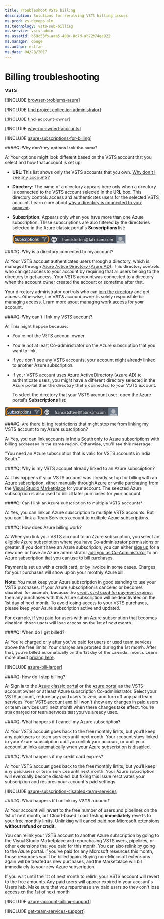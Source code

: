 ```yaml
---
title: Troubleshoot VSTS billing  
description: Solutions for resolving VSTS billing issues  
ms.prod: vs-devops-alm
ms.technology: vsts-sub-billing
ms.service: vsts-admin
ms.assetid: b59c53fb-aaa5-408c-8c7d-ab72974ee922
ms.manager: douge
ms.author: estfan
ms.date: 04/28/2017
---
```


# Billing troubleshooting

**VSTS**


[!INCLUDE [browser-problems-azure](../_shared/qa-browser-problems-azure.md)]

<a name="find-owner"></a>

[!INCLUDE [find project collection administrator](../_shared/qa-find-project-collection-administrator.md)]

[!INCLUDE [find-account-owner](../_shared/qa-find-account-owner.md)]

[!INCLUDE [why-no-owned-accounts](../_shared/qa-why-no-owned-accounts.md)]

<a name="AzureMSDNSubscription"></a>

[!INCLUDE [azure-subscriptions-for-billing](../_shared/qa-azure-subscriptions-for-billing.md)]

<a name="SettingsDescription"></a>

####Q: Why don't my options look the same?

A: Your options might look different based on the VSTS account that you select 
and how that account is set up:

* **URL**: This list shows only the VSTS accounts that you own. 
[Why don't I see any accounts?](#CannotLinkVSOAccount)

* **Directory**: The name of a directory appears here only when a directory is 
connected to the VSTS account selected in the **URL** box. 
This directory controls access and authenticates users for the 
selected VSTS account. Learn more about 
[why a directory is connected to your account](#WhyDirectory).

* **Subscription**: Appears only when you have more 
than one Azure subscription. These subscriptions are 
also filtered by the directories selected in the Azure 
classic portal's **Subscriptions** list:

    ![Subscriptions filter](_img/set-up-billing/azuresubscriptionsfilter.png)

<a name="WhyDirectory"></a>

####Q: Why is a directory connected to my account?

A: Your VSTS account authenticates users through a directory, 
which is managed through [Azure Active Directory (Azure AD)](http://azure.microsoft.com/en-us/documentation/articles/active-directory-whatis/). 
This directory controls who can get access to your account 
by requiring that all users belong to the directory to get access. 
Your VSTS account was connected to a directory when the 
account owner created the account or sometime after that. 

Your directory administrator controls who can 
[join the directory](https://msdn.microsoft.com/library/azure/hh967632.aspx) 
and get access. Otherwise, the VSTS account owner 
is solely responsible for managing access. Learn more about 
[managing work access](../accounts/access-with-azure-ad.md) 
for your account.

<a name="CannotLinkVSOAccount"></a>

####Q: Why can't I link my VSTS account?

A:  This might happen because:

* You're not the VSTS account owner.

*   You're not at least Co-administrator 
on the Azure subscription that you want to link.

* If you don't see any VSTS accounts, 
your account might already linked to another Azure subscription. 

*   If your VSTS account uses Azure Active Directory (Azure AD) 
    to authenticate users, you might have a different directory 
    selected in the Azure portal than the directory that's connected 
    to your VSTS account.

    To select the directory that your VSTS account uses, 
    open the Azure portal's **Subscriptions** list:

 ![Filter your subscriptions to the connected directory ](_img/set-up-billing/azuresubscriptionsfilter.png)

<a name="BillingRestriction"></a>

####Q: Are there billing restrictions that might stop me from linking my VSTS account to my Azure subscription?

A:  Yes, you can link accounts in India South 
only to Azure subscriptions with 
billing addresses in the same region.
Otherwise, you'll see this message:

"You need an Azure subscription that is 
valid for VSTS accounts in India South."

####Q: Why is my VSTS account already linked to an Azure subscription?

A: This happens if your VSTS account was already 
set up for billing with an Azure subscription, either manually 
through Azure or while purchasing from the 
[Visual Studio Marketplace](../marketplace/index.md)
for your account. The selected Azure subscription is also 
used to bill all later purchases for your account.

####Q:  Can I link an Azure subscription to multiple VSTS accounts?

A:  Yes, you can link an Azure subscription to multiple VSTS accounts. But you can't link a Team 
Services account to multiple Azure subscriptions.

<a id="azure-billing"></a>

####Q: How does Azure billing work?

A: When you link your VSTS account to an Azure subscription, 
you select an eligible [Azure subscription](#AzureMSDNSubscription) 
where you have Co-administrator permissions or greater. 
If you don't have an Azure subscription, you can either 
[sign up](https://portal.azure.com) for a new one, 
or have an Azure administrator [add you as Co-Administrator](add-backup-billing-managers.md) 
to an Azure subscription that you can use to bill purchases. 

Payment is set up with a credit card, or by invoice in some cases. 
Charges for your purchases will show up on your monthly Azure bill.

**Note**: You must keep your Azure subscription in good standing 
to use your VSTS purchases. If your Azure subscription 
is canceled or becomes disabled, for example, because the 
[credit card used for payment expires](#cc-expires), then any purchases with this 
Azure subscription will be deactivated on the 1st day of next month.
To avoid losing access to your VSTS purchases, 
please keep your Azure subscription active and updated.

For example, if you paid for users with an Azure subscription that becomes disabled, 
those users will lose access on the 1st of next month.

<a name="WhenSetUpBilling"></a>

####Q: When do I get billed?

A: You're charged only after you've paid for users 
or used team services above the free limits. 
Your charges are prorated during the 1st month. 
After that, you're billed automatically on the 
1st day of the calendar month. 
Learn more about [pricing here](https://www.visualstudio.com/products/visual-studio-team-services-pricing-vs).

[!INCLUDE [azure-bill-larger](../_shared/qa-azure-bill-larger.md)]

####Q: How do I stop billing?

A: Sign in to the [Azure classic portal](https://manage.windowsazure.com/) 
or the [Azure portal](https://portal.azure.com/) 
as the VSTS account owner or at least Azure subscription Co-administrator. 
Select your VSTS account, reduce any paid users to zero, and turn off any 
paid team services. Your VSTS account and bill won't show any changes 
in paid users or team services until next month when these changes take effect. 
You're still charged for team services that you've already used.

####Q: What happens if I cancel my Azure subscription?

A: Your VSTS account goes back to the free monthly limits, 
but you'll keep any paid users or team services until next month. 
Your account stays linked to your Azure subscription until you unlink your account, 
or until your account unlinks automatically when your Azure subscription is disabled.

<a name="cc-expires"></a>
####Q: What happens if my credit card expires?

A: Your VSTS account goes back to the free monthly limits, 
but you'll keep any paid users or team services until next month. 
Your Azure subscription will eventually become disabled, but 
fixing this issue reactivates your subscription and restores your account's paid settings.

<a name="AzureSubscriptionDisabled"></a>

[!INCLUDE [azure-subscription-disabled-team-services](../_shared/qa-azure-subscription-disabled.md)]

<a name="unlinking"></a>
####Q: What happens if I unlink my VSTS account?

A: Your account will revert to the free number 
of users and pipelines on the 1st of next month, 
but Cloud-based Load Testing **immediately** 
reverts to your free monthly limits. 
Unlinking will cancel paid non-Microsoft 
extensions **without refund or credit**.

You can relink your VSTS account 
to another Azure subscription by going to 
the Visual Studio Marketplace and repurchasing 
VSTS users, pipelines, 
or other extensions that you paid for this month. 
You can also relink by going to the Azure portal.  If
you've paid for any Microsoft resources this month, 
those resources won't be billed again.  Buying non-Microsoft extensions again will be treated as 
new purchases, and the Marketplace will bill immediately to your 
new Azure subscription.

If you wait until the 1st of next month to relink, 
your VSTS account will revert to the free amounts. 
Any paid users will appear expired in your account's 
Users hub. Make sure that you repurchase any paid users 
so they don't lose access on the 1st of next month.

<a name="get-support"></a>

[!INCLUDE [azure-account-billing-support](../_shared/qa-azure-account-billing-support.md)]

[!INCLUDE [get-team-services-support](../_shared/qa-get-vsts-support.md)]

